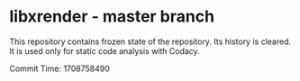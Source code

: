 # libxrender - master branch

This repository contains frozen state of the repository.
Its history is cleared. It is used only for static code
analysis with Codacy.

Commit Time: 1708758490